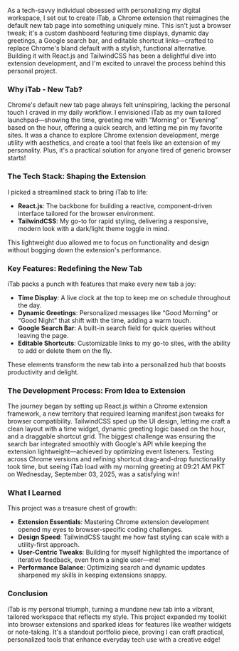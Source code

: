 As a tech-savvy individual obsessed with personalizing my digital workspace, I set out to create iTab, a Chrome extension that reimagines the default new tab page into something uniquely mine. This isn&apos;t just a browser tweak; it&apos;s a custom dashboard featuring time displays, dynamic day greetings, a Google search bar, and editable shortcut links—crafted to replace Chrome&apos;s bland default with a stylish, functional alternative. Building it with React.js and TailwindCSS has been a delightful dive into extension development, and I&apos;m excited to unravel the process behind this personal project.

### Why iTab - New Tab?

Chrome&apos;s default new tab page always felt uninspiring, lacking the personal touch I craved in my daily workflow. I envisioned iTab as my own tailored launchpad—showing the time, greeting me with “Morning” or “Evening” based on the hour, offering a quick search, and letting me pin my favorite sites. It was a chance to explore Chrome extension development, merge utility with aesthetics, and create a tool that feels like an extension of my personality. Plus, it&apos;s a practical solution for anyone tired of generic browser starts!

### The Tech Stack: Shaping the Extension

I picked a streamlined stack to bring iTab to life:

- **React.js**: The backbone for building a reactive, component-driven interface tailored for the browser environment.
- **TailwindCSS**: My go-to for rapid styling, delivering a responsive, modern look with a dark/light theme toggle in mind.

This lightweight duo allowed me to focus on functionality and design without bogging down the extension&apos;s performance.

### Key Features: Redefining the New Tab

iTab packs a punch with features that make every new tab a joy:

- **Time Display**: A live clock at the top to keep me on schedule throughout the day.
- **Dynamic Greetings**: Personalized messages like “Good Morning” or “Good Night” that shift with the time, adding a warm touch.
- **Google Search Bar**: A built-in search field for quick queries without leaving the page.
- **Editable Shortcuts**: Customizable links to my go-to sites, with the ability to add or delete them on the fly.

These elements transform the new tab into a personalized hub that boosts productivity and delight.

### The Development Process: From Idea to Extension

The journey began by setting up React.js within a Chrome extension framework, a new territory that required learning manifest.json tweaks for browser compatibility. TailwindCSS sped up the UI design, letting me craft a clean layout with a time widget, dynamic greeting logic based on the hour, and a draggable shortcut grid. The biggest challenge was ensuring the search bar integrated smoothly with Google&apos;s API while keeping the extension lightweight—achieved by optimizing event listeners. Testing across Chrome versions and refining shortcut drag-and-drop functionality took time, but seeing iTab load with my morning greeting at 09:21 AM PKT on Wednesday, September 03, 2025, was a satisfying win!

### What I Learned

This project was a treasure chest of growth:

- **Extension Essentials**: Mastering Chrome extension development opened my eyes to browser-specific coding challenges.
- **Design Speed**: TailwindCSS taught me how fast styling can scale with a utility-first approach.
- **User-Centric Tweaks**: Building for myself highlighted the importance of iterative feedback, even from a single user—me!
- **Performance Balance**: Optimizing search and dynamic updates sharpened my skills in keeping extensions snappy.

### Conclusion

iTab is my personal triumph, turning a mundane new tab into a vibrant, tailored workspace that reflects my style. This project expanded my toolkit into browser extensions and sparked ideas for features like weather widgets or note-taking. It&apos;s a standout portfolio piece, proving I can craft practical, personalized tools that enhance everyday tech use with a creative edge!
